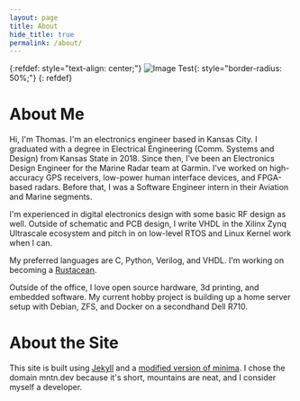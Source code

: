 ```yaml
---
layout: page
title: About
hide_title: true
permalink: /about/
---
```


{:refdef: style="text-align: center;"}
![Image Test](https://github.com/tgiv014.png){: style="border-radius: 50%;"}
{: refdef}

# About Me
Hi, I'm Thomas. I'm an electronics engineer based in Kansas City. I graduated with a degree in Electrical Engineering (Comm. Systems and Design) from Kansas State in 2018. Since then, I've been an Electronics Design Engineer for the Marine Radar team at Garmin. I've worked on high-accuracy GPS receivers, low-power human interface devices, and FPGA-based radars. Before that, I was a Software Engineer intern in their Aviation and Marine segments.

I'm experienced in digital electronics design with some basic RF design as well. Outside of schematic and PCB design, I write VHDL in the Xilinx Zynq Ultrascale ecosystem and pitch in on low-level RTOS and Linux Kernel work when I can.

My preferred languages are C, Python, Verilog, and VHDL. I'm working on becoming a [Rustacean](https://www.rust-lang.org/).

Outside of the office, I love open source hardware, 3d printing, and embedded software. My current hobby project is building up a home server setup with Debian, ZFS, and Docker on a secondhand Dell R710.

# About the Site
This site is built using [Jekyll](https://jekyllrb.com/) and a [modified version of minima](https://github.com/tgiv014/minima). I chose the domain mntn.dev because it's short, mountains are neat, and I consider myself a developer.